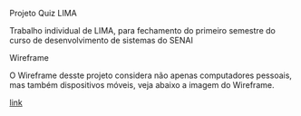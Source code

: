 Projeto Quiz LIMA 

Trabalho individual de LIMA, para fechamento do primeiro semestre do curso de desenvolvimento de sistemas do SENAI

Wireframe

O Wireframe desste projeto considera não apenas computadores pessoais, mas também dispositivos móveis, veja abaixo a imagem do Wireframe.

[link](https://lucasgaldinno.github.io/quiz-lima/Wireframe.png)
